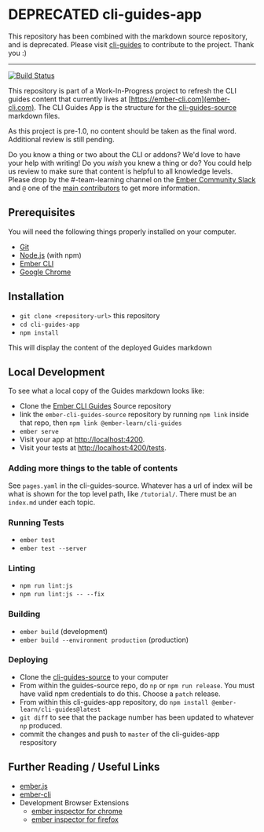 # DEPRECATED cli-guides-app

This repository has been combined with the markdown source repository, and is deprecated. Please visit [cli-guides](https://github.com/ember-learn/cli-guides) to contribute to the project. Thank you :)

----------

[![Build Status](https://travis-ci.org/ember-learn/cli-guides-app.svg?branch=master)](https://travis-ci.org/ember-learn/cli-guides-app)

This repository is part of a Work-In-Progress project to refresh the CLI guides content that currently lives at [https://ember-cli.com](ember-cli.com). The CLI Guides App is the structure for the [cli-guides-source](https://github.com/ember-learn/cli-guides-source) markdown files.

As this project is pre-1.0, no content should be taken as the final word. Additional review is still pending.

Do you know a thing or two about the CLI or addons? We'd love to have your help with writing! Do you _wish_ you knew a thing or do? You could help us review to make sure that content is helpful to all knowledge levels. Please drop by the #-team-learning channel on the [Ember Community Slack](https://ember-community-slackin.herokuapp.com/) and `@` one of the [main contributors](https://github.com/ember-learn/cli-guides-app/graphs/contributors) to get more information.

## Prerequisites

You will need the following things properly installed on your computer.

* [Git](https://git-scm.com/)
* [Node.js](https://nodejs.org/) (with npm)
* [Ember CLI](https://ember-cli.com/)
* [Google Chrome](https://google.com/chrome/)

## Installation

* `git clone <repository-url>` this repository
* `cd cli-guides-app`
* `npm install`

This will display the content of the deployed Guides markdown

## Local Development

To see what a local copy of the Guides markdown looks like:

* Clone the [Ember CLI Guides](https://github.com/ember-learn/cli-guides-source) Source repository
* link the `ember-cli-guides-source` repository by running `npm link` inside that repo, then `npm link @ember-learn/cli-guides`
* `ember serve`
* Visit your app at [http://localhost:4200](http://localhost:4200).
* Visit your tests at [http://localhost:4200/tests](http://localhost:4200/tests).

### Adding more things to the table of contents

See `pages.yaml` in the cli-guides-source. Whatever has a url of index will be what is shown for the top level path, like `/tutorial/`. There must be an `index.md` under each topic.

### Running Tests

* `ember test`
* `ember test --server`

### Linting

* `npm run lint:js`
* `npm run lint:js -- --fix`

### Building

* `ember build` (development)
* `ember build --environment production` (production)

### Deploying

- Clone the [cli-guides-source](https://github.com/ember-learn/cli-guides-source) to your computer
- From within the guides-source repo, do `np` or `npm run release`. You must have valid npm credentials to do this. Choose a `patch` release.
- From within this cli-guides-app repository, do `npm install @ember-learn/cli-guides@latest`
- `git diff` to see that the package number has been updated to whatever `np` produced.
- commit the changes and push to `master` of the cli-guides-app respository


## Further Reading / Useful Links

* [ember.js](https://emberjs.com/)
* [ember-cli](https://ember-cli.com/)
* Development Browser Extensions
  * [ember inspector for chrome](https://chrome.google.com/webstore/detail/ember-inspector/bmdblncegkenkacieihfhpjfppoconhi)
  * [ember inspector for firefox](https://addons.mozilla.org/en-US/firefox/addon/ember-inspector/)

